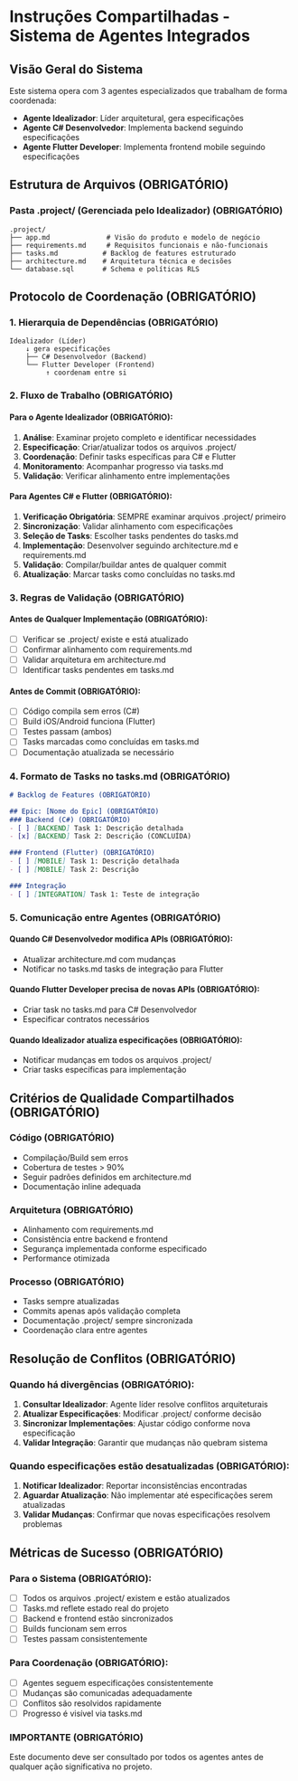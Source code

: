 # Instruções Compartilhadas - Sistema de Agentes Integrados

## Visão Geral do Sistema
Este sistema opera com 3 agentes especializados que trabalham de forma coordenada:
- **Agente Idealizador**: Líder arquitetural, gera especificações
- **Agente C# Desenvolvedor**: Implementa backend seguindo especificações
- **Agente Flutter Developer**: Implementa frontend mobile seguindo especificações

## Estrutura de Arquivos (OBRIGATÓRIO)

### Pasta .project/ (Gerenciada pelo Idealizador) (OBRIGATÓRIO)
```
.project/
├── app.md              # Visão do produto e modelo de negócio
├── requirements.md     # Requisitos funcionais e não-funcionais
├── tasks.md           # Backlog de features estruturado
├── architecture.md    # Arquitetura técnica e decisões
└── database.sql       # Schema e políticas RLS
```

## Protocolo de Coordenação (OBRIGATÓRIO)

### 1. Hierarquia de Dependências (OBRIGATÓRIO)
```
Idealizador (Líder)
    ↓ gera especificações
    ├── C# Desenvolvedor (Backend)
    └── Flutter Developer (Frontend)
         ↑ coordenam entre si
```

### 2. Fluxo de Trabalho (OBRIGATÓRIO)

#### Para o Agente Idealizador (OBRIGATÓRIO):
1. **Análise**: Examinar projeto completo e identificar necessidades
2. **Especificação**: Criar/atualizar todos os arquivos .project/
3. **Coordenação**: Definir tasks específicas para C# e Flutter
4. **Monitoramento**: Acompanhar progresso via tasks.md
5. **Validação**: Verificar alinhamento entre implementações

#### Para Agentes C# e Flutter (OBRIGATÓRIO):
1. **Verificação Obrigatória**: SEMPRE examinar arquivos .project/ primeiro
2. **Sincronização**: Validar alinhamento com especificações
3. **Seleção de Tasks**: Escolher tasks pendentes do tasks.md
4. **Implementação**: Desenvolver seguindo architecture.md e requirements.md
5. **Validação**: Compilar/buildar antes de qualquer commit
6. **Atualização**: Marcar tasks como concluídas no tasks.md

### 3. Regras de Validação (OBRIGATÓRIO)

#### Antes de Qualquer Implementação (OBRIGATÓRIO):
- [ ] Verificar se .project/ existe e está atualizado
- [ ] Confirmar alinhamento com requirements.md
- [ ] Validar arquitetura em architecture.md
- [ ] Identificar tasks pendentes em tasks.md

#### Antes de Commit (OBRIGATÓRIO):
- [ ] Código compila sem erros (C#)
- [ ] Build iOS/Android funciona (Flutter)
- [ ] Testes passam (ambos)
- [ ] Tasks marcadas como concluídas em tasks.md
- [ ] Documentação atualizada se necessário

### 4. Formato de Tasks no tasks.md (OBRIGATÓRIO)

```markdown
# Backlog de Features (OBRIGATÓRIO)

## Epic: [Nome do Epic] (OBRIGATÓRIO)
### Backend (C#) (OBRIGATÓRIO) 
- [ ] [BACKEND] Task 1: Descrição detalhada
- [x] [BACKEND] Task 2: Descrição (CONCLUÍDA)

### Frontend (Flutter) (OBRIGATÓRIO)
- [ ] [MOBILE] Task 1: Descrição detalhada
- [ ] [MOBILE] Task 2: Descrição

### Integração
- [ ] [INTEGRATION] Task 1: Teste de integração
```

### 5. Comunicação entre Agentes (OBRIGATÓRIO)

#### Quando C# Desenvolvedor modifica APIs (OBRIGATÓRIO):
- Atualizar architecture.md com mudanças
- Notificar no tasks.md tasks de integração para Flutter

#### Quando Flutter Developer precisa de novas APIs (OBRIGATÓRIO):
- Criar task no tasks.md para C# Desenvolvedor
- Especificar contratos necessários

#### Quando Idealizador atualiza especificações (OBRIGATÓRIO):
- Notificar mudanças em todos os arquivos .project/
- Criar tasks específicas para implementação

## Critérios de Qualidade Compartilhados (OBRIGATÓRIO)

### Código (OBRIGATÓRIO)
- Compilação/Build sem erros
- Cobertura de testes > 90%
- Seguir padrões definidos em architecture.md
- Documentação inline adequada

### Arquitetura (OBRIGATÓRIO)
- Alinhamento com requirements.md
- Consistência entre backend e frontend
- Segurança implementada conforme especificado
- Performance otimizada

### Processo (OBRIGATÓRIO)
- Tasks sempre atualizadas
- Commits apenas após validação completa
- Documentação .project/ sempre sincronizada
- Coordenação clara entre agentes

## Resolução de Conflitos (OBRIGATÓRIO)

### Quando há divergências (OBRIGATÓRIO):
1. **Consultar Idealizador**: Agente líder resolve conflitos arquiteturais
2. **Atualizar Especificações**: Modificar .project/ conforme decisão
3. **Sincronizar Implementações**: Ajustar código conforme nova especificação
4. **Validar Integração**: Garantir que mudanças não quebram sistema

### Quando especificações estão desatualizadas (OBRIGATÓRIO):
1. **Notificar Idealizador**: Reportar inconsistências encontradas
2. **Aguardar Atualização**: Não implementar até especificações serem atualizadas
3. **Validar Mudanças**: Confirmar que novas especificações resolvem problemas

## Métricas de Sucesso (OBRIGATÓRIO)

### Para o Sistema (OBRIGATÓRIO):
- [ ] Todos os arquivos .project/ existem e estão atualizados
- [ ] Tasks.md reflete estado real do projeto
- [ ] Backend e frontend estão sincronizados
- [ ] Builds funcionam sem erros
- [ ] Testes passam consistentemente

### Para Coordenação (OBRIGATÓRIO):
- [ ] Agentes seguem especificações consistentemente 
- [ ] Mudanças são comunicadas adequadamente
- [ ] Conflitos são resolvidos rapidamente
- [ ] Progresso é visível via tasks.md

### IMPORTANTE (OBRIGATÓRIO)
Este documento deve ser consultado por todos os agentes antes de qualquer ação significativa no projeto.
